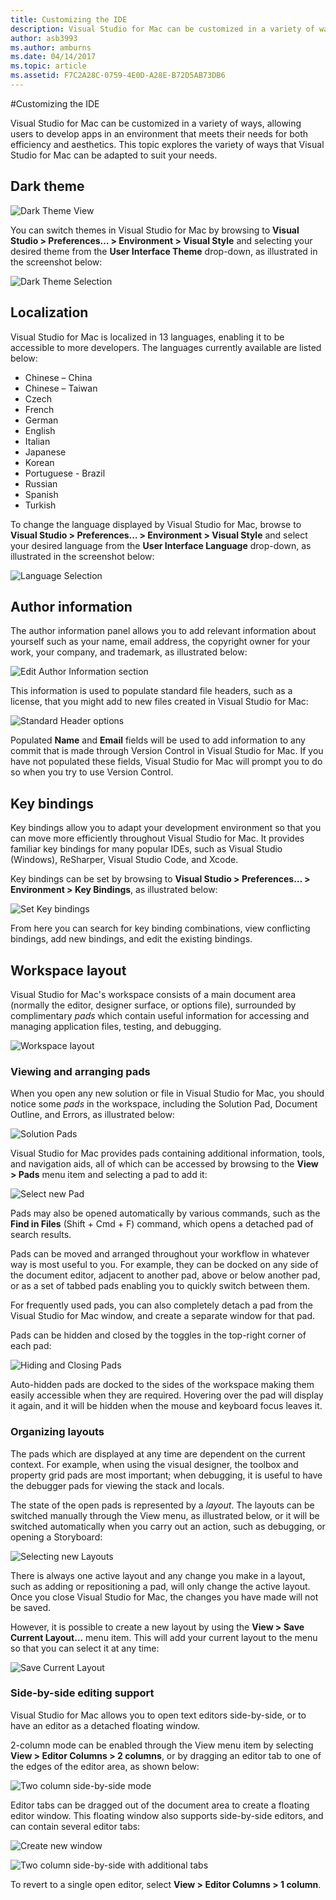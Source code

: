 ```yaml
---
title: Customizing the IDE
description: Visual Studio for Mac can be customized in a variety of ways, allowing users to develop apps in an environment that meets both their efficiency and aesthetic needs. This topic explores the variety of ways Visual Studio for Mac can be adapted to suit your needs.
author: asb3993
ms.author: amburns
ms.date: 04/14/2017
ms.topic: article
ms.assetid: F7C2A28C-0759-4E0D-A28E-B72D5AB73DB6
---
```


#Customizing the IDE

Visual Studio for Mac can be customized in a variety of ways, allowing users to develop apps in an environment that meets their needs for both efficiency and aesthetics. This topic explores the variety of ways that Visual Studio for Mac can be adapted to suit your needs.

## Dark theme

![Dark Theme View](media/customizing-the-ide-image7a.png)

You can switch themes in Visual Studio for Mac by browsing to **Visual Studio > Preferences… > Environment > Visual Style** and selecting your desired theme from the **User Interface Theme** drop-down, as illustrated in the screenshot below:

 ![Dark Theme Selection](media/customizing-the-ide-image7b.png)

## Localization

Visual Studio for Mac is localized in 13 languages, enabling it to be accessible to more developers. The languages currently available are listed below:

* Chinese – China
* Chinese – Taiwan
* Czech
* French
* German
* English
* Italian
* Japanese
* Korean
* Portuguese - Brazil
* Russian
* Spanish
* Turkish

To change the language displayed by Visual Studio for Mac, browse to  **Visual Studio > Preferences… > Environment > Visual Style** and select your desired language from the **User Interface Language** drop-down, as illustrated in the screenshot below:


![Language Selection](media/customizing-the-ide-image11a.png)

## Author information

The author information panel allows you to add relevant information about yourself such as your name, email address, the copyright owner for your work, your company, and trademark, as illustrated below:

 ![Edit Author Information section](media/customizing-the-ide-image9a.png)

This information is used to populate standard file headers, such as a license, that you might add to new files created in Visual Studio for Mac:

 ![Standard Header options](media/customizing-the-ide-image8a.png)


Populated **Name** and **Email** fields will be used to add information to any commit that is made through Version Control in Visual Studio for Mac. If you have not populated these fields, Visual Studio for Mac will prompt you to do so when you try to use Version Control.

## Key bindings

Key bindings allow you to adapt your development environment so that you can move more efficiently throughout Visual Studio for Mac. It provides familiar key bindings for many popular IDEs, such as Visual Studio (Windows), ReSharper, Visual Studio Code, and Xcode.

Key bindings can be set by browsing to **Visual Studio > Preferences… > Environment > Key Bindings**, as illustrated below:

 ![Set Key bindings](media/customizing-the-ide-image10a.png)

From here you can search for key binding combinations, view conflicting bindings, add new bindings, and edit the existing bindings.

## Workspace layout

Visual Studio for Mac's workspace consists of a main document area (normally the editor, designer surface, or options file), surrounded by complimentary *pads* which contain useful information for accessing and managing application files, testing, and debugging.

 ![Workspace layout](media/customizing-the-ide-image1a.png)

### Viewing and arranging pads

When you open any new solution or file in Visual Studio for Mac, you should notice some *pads* in the workspace, including the Solution Pad, Document Outline, and Errors, as illustrated below:

![Solution Pads](media/customizing-the-ide-image2a.png)

Visual Studio for Mac provides pads containing additional information, tools, and navigation aids, all of which can be accessed by browsing to the **View > Pads** menu item and selecting a pad to add it:

 ![Select new Pad](media/customizing-the-ide-image3a.png)

Pads may also be opened automatically by various commands, such as the **Find in Files** (Shift + Cmd + F) command, which opens a detached pad of search results.

Pads can be moved and arranged throughout your workflow in whatever way is most useful to you. For example, they can be docked on any side of the document editor, adjacent to another pad, above or below another pad, or as a set of tabbed pads enabling you to quickly switch between them.

For frequently used pads, you can also completely detach a pad from the Visual Studio for Mac window, and create a separate window for that pad.

Pads can be hidden and closed by the toggles in the top-right corner of each pad:

![Hiding and Closing Pads](media/customizing-the-ide-image5a.png)

Auto-hidden pads are docked to the sides of the workspace making them easily accessible when they are required. Hovering over the pad will display it again, and it will be hidden when the mouse and keyboard focus leaves it.


### Organizing layouts

The pads which are displayed at any time are dependent on the current context. For example, when using the visual designer, the toolbox and property grid pads are most important; when debugging, it is useful to have the debugger pads for viewing the stack and locals.

The state of the open pads is represented by a *layout*. The layouts can be  switched manually through the View menu, as illustrated below, or it will be switched automatically when you carry out an action, such as debugging, or opening a Storyboard:

![Selecting new Layouts](media/customizing-the-ide-image6b.png)

There is always one active layout and any change you make in a layout, such as adding or repositioning a pad, will only change the active layout. Once you close Visual Studio for Mac, the changes you have made will not be saved.


However, it is possible to create a new layout by using the **View > Save Current Layout…** menu item. This will add your current layout to the menu so that you can select it at any time:

![Save Current Layout](media/customizing-the-ide-image6a.png)

### Side-by-side editing support

Visual Studio for Mac allows you to open text editors side-by-side, or to have an editor as a detached floating window.

2-column mode can be enabled through the View menu item by selecting **View > Editor Columns > 2 columns**, or by dragging an editor tab to one of the edges of the editor area, as shown below:

 ![Two column side-by-side mode](media/customizing-the-ide-sbs.png)

Editor tabs can be dragged out of the document area to create a floating editor window. This floating window also supports side-by-side editors, and can contain several editor tabs:

 ![Create new window](media/customizing-the-ide-sbs1.png)

 ![Two column side-by-side with additional tabs](media/customizing-the-ide-sbs2.png)

To revert to a single open editor, select **View > Editor Columns > 1 column**.

